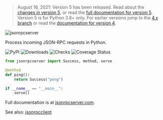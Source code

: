 > August 16, 2021: Version 5 has been released. Read about the [changes in
> version 5](https://composed.blog/jsonrpcserver-5-changes), or read the
> [full documentation for version 5](https://www.jsonrpcserver.com/).
> Version 5 is for Python 3.8+ only. For earlier versions jump to the [4.x
> branch](https://github.com/explodinglabs/jsonrpcserver/tree/4.x) or read the
> [documentation for version 4](https://www.jsonrpcserver.com/en/4.2.0/).

<img
    alt="jsonrpcserver"
    style="margin: 0 auto;"
    src="https://github.com/explodinglabs/jsonrpcserver/blob/master/docs/logo.png?raw=true"
/>

Process incoming JSON-RPC requests in Python.

![PyPI](https://img.shields.io/pypi/v/jsonrpcserver.svg)
![Downloads](https://pepy.tech/badge/jsonrpcserver/week)
![Checks](https://github.com/explodinglabs/jsonrpcserver/actions/workflows/checks.yml/badge.svg)
![Coverage Status](https://coveralls.io/repos/github/explodinglabs/jsonrpcserver/badge.svg?branch=master)

```python
from jsonrpcserver import Success, method, serve

@method
def ping():
    return Success("pong")

if __name__ == "__main__":
    serve()
```

Full documentation is at [jsonrpcserver.com](https://www.jsonrpcserver.com/).

See also: [jsonrpcclient](https://github.com/explodinglabs/jsonrpcclient)
